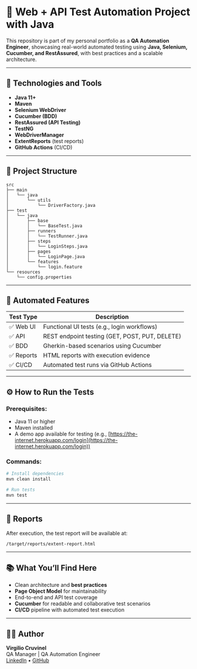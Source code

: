 # 🧪 Web + API Test Automation Project with Java

This repository is part of my personal portfolio as a **QA Automation Engineer**, showcasing real-world automated testing using **Java, Selenium, Cucumber, and RestAssured**, with best practices and a scalable architecture.

---

## 🚀 Technologies and Tools

- **Java 11+**
- **Maven**
- **Selenium WebDriver**
- **Cucumber (BDD)**
- **RestAssured (API Testing)**
- **TestNG**
- **WebDriverManager**
- **ExtentReports** (test reports)
- **GitHub Actions** (CI/CD)

---

## 🧩 Project Structure

```
src
├── main
│   └── java
│       └── utils
│           └── DriverFactory.java
├── test
│   └── java
│       ├── base
│       │   └── BaseTest.java
│       ├── runners
│       │   └── TestRunner.java
│       ├── steps
│       │   └── LoginSteps.java
│       ├── pages
│       │   └── LoginPage.java
│       └── features
│           └── login.feature
└── resources
    └── config.properties
```

---

## 📌 Automated Features

| Test Type | Description |
|-----------|-------------|
| ✅ Web UI | Functional UI tests (e.g., login workflows) |
| ✅ API | REST endpoint testing (GET, POST, PUT, DELETE) |
| ✅ BDD | Gherkin-based scenarios using Cucumber |
| ✅ Reports | HTML reports with execution evidence |
| ✅ CI/CD | Automated test runs via GitHub Actions |

---

## ⚙️ How to Run the Tests

### Prerequisites:
- Java 11 or higher
- Maven installed
- A demo app available for testing (e.g., [https://the-internet.herokuapp.com/login](https://the-internet.herokuapp.com/login))

### Commands:

```bash
# Install dependencies
mvn clean install

# Run tests
mvn test
```

---

## 📸 Reports

After execution, the test report will be available at:
```
/target/reports/extent-report.html
```

---

## 📚 What You’ll Find Here

- Clean architecture and **best practices**
- **Page Object Model** for maintainability
- End-to-end and API test coverage
- **Cucumber** for readable and collaborative test scenarios
- **CI/CD** pipeline with automated test execution

---

## 👨‍💻 Author

**Virgilio Cruvinel**  
QA Manager | QA Automation Engineer  
[LinkedIn](https://www.linkedin.com/in/virgilio-cruvinel/) • [GitHub](https://github.com/virgiliocomp)
